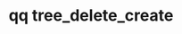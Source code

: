 ---
category: tree
command: tree_delete_create
keywords: qq, qq_cli, tree_delete_create
optional_options:
- alternate:
  - -f
  help: Bypass path confirmation. WARNING! Tree delete can be canceled with tree_delete_cancel,
    but already deleted items cannot be recovered.
  name: --force
  required: false
permalink: /qq-cli-command-guide/tree/tree_delete_create.html
positional_options:
- help: Directory id or path
  name: id
  required: true
sidebar: qq_cli_command_reference_sidebar
summary: This section explains how to use the <code>qq tree_delete_create</code> command.
synopsis: Create delete job
title: qq tree_delete_create
usage: qq tree_delete_create [-h] [--force] id

---